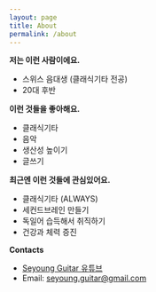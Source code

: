 ```yaml
---
layout: page
title: About
permalink: /about
---
```


**저는 이런 사람이에요.**
- 스위스 음대생 (클래식기타 전공)
- 20대 후반

**이런 것들을 좋아해요.**
- 클래식기타
- 음악
- 생산성 높이기
- 글쓰기

**최근엔 이런 것들에 관심있어요.**
- 클래식기타 (ALWAYS)
- 세컨드브레인 만들기
- 독일어 습득해서 취직하기
- 건강과 체력 증진

**Contacts**
- [Seyoung Guitar 유튜브](https://www.youtube.com/@000_guitar)
- Email: seyoung.guitar@gmail.com
